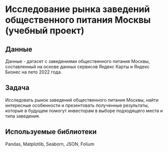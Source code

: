 # Исследование рынка заведений общественного питания Москвы (учебный проект)
## Данные 
Данные - датасет с заведениями общественного питания Москвы, составленный на основе данных сервисов Яндекс Карты и Яндекс Бизнес на лето 2022 года.
## Задача
Исследовать рынок заведений общественного питания Москвы, найти интересные особенности и презентовать полученные результаты, которые в будущем помогут инвесторам в выборе подходящего места и типа заведения.
## Используемые библиотеки
Pandas, Matplotlib, Seaborn, JSON, Folium
 

